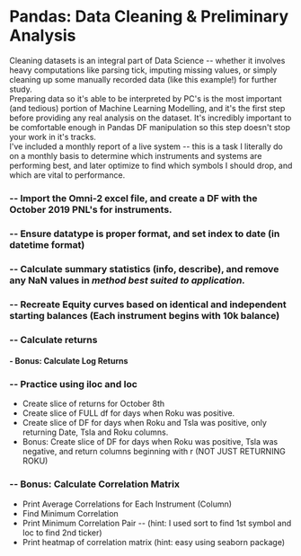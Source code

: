 # Pandas: Data Cleaning & Preliminary Analysis

   Cleaning datasets is an integral part of Data Science -- whether it involves heavy computations like parsing tick, 
imputing missing values, or simply cleaning up some manually recorded data (like this example!) for further study.  
Preparing data so it's able to be interpreted by PC's is the most important (and tedious) portion of Machine Learning Modelling, 
and it's the first step before providing any real analysis on the dataset.  It's incredibly important to be comfortable enough in 
Pandas DF manipulation so this step doesn't stop your work in it's tracks.  
I've included a monthly report of a live system -- this is a task I literally do on a monthly basis to determine which instruments
and systems are performing best, and later optimize to find which symbols I should drop, and which are vital to performance.


### -- Import the Omni-2 excel file, and create a DF with the October 2019 PNL's for instruments.

### -- Ensure datatype is proper format, and set index to date (in datetime format)

### -- Calculate summary statistics (info, describe), and remove any NaN values in *method best suited to application.*

### -- Recreate Equity curves based on identical and independent starting balances (Each instrument begins with 10k balance)

### -- Calculate returns
  #### - Bonus: Calculate Log Returns

### -- Practice using iloc and loc 
   - Create slice of returns for October 8th
   - Create slice of FULL df for days when Roku was positive.
   - Create slice of DF for days when Roku and Tsla was positive, only returning Date, Tsla and Roku columns.
   - Bonus: Create slice of DF for days when Roku was positive, Tsla was negative, and return columns beginning with r (NOT JUST RETURNING ROKU)

### -- Bonus: Calculate Correlation Matrix
   - Print Average Correlations for Each Instrument (Column)
   - Find Minimum Correlation
   - Print Minimum Correlation Pair -- (hint: I used sort to find 1st symbol and loc to find 2nd ticker)
   - Print heatmap of correlation matrix (hint: easy using seaborn package)
  
  

  

